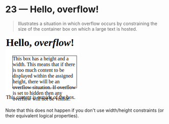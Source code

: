 # 23 &mdash; Hello, overflow!
> Illustrates a situation in which overflow occurs by constraining the size of the container box on which a large text is hosted.

![Overflow](docs/images/overflow.png)

Note that this does not happen if you don't use width/height constraints (or their equivalent logical properties).